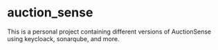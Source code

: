 # auction_sense
This is a personal project containing different versions of AuctionSense using keycloack, sonarqube, and more.
